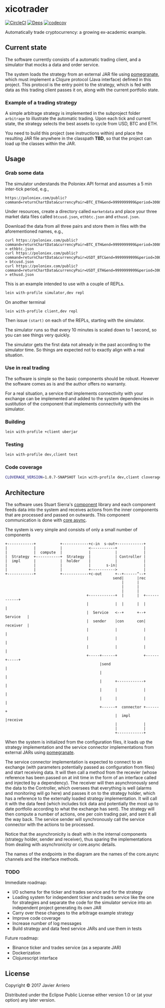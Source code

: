 # xicotrader

[![CircleCI](https://circleci.com/gh/analyticbastard/xicotrader.svg?style=shield)](https://circleci.com/gh/analyticbastard/xicotrader)
[![Deps](https://versions.deps.co/analyticbastard/xicotrader/status.svg)](https://versions.deps.co/analyticbastard/xicotrader)
[![codecov](https://codecov.io/gh/analyticbastard/xicotrader/branch/master/graph/badge.svg)](https://codecov.io/gh/analyticbastard/xicotrader)

Automatically trade cryptocurrency: a growing ex-academic example.

## Current state

The software currently consists of a automatic trading client, and a simulator that mocks
a data and order service.

The system loads the strategy from an external JAR file using [pomegranate](https://github.com/cemerick/pomegranate), which
must implement a Clojure protocol (Java interface) defined in this project. This
protocol is the entry point to the strategy, which is fed with data as this trading
client passes it on, along with the current portfolio state.

### Example of a trading strategy

A simple arbitrage strategy is implemented in the subproject folder `arbitrage`
to illustrate the automatic trading.
Upon each tick and current state, the strategy selects the best assets to cycle
from USD, BTC and ETH.

You need to build this project (see instructions within) and place the resulting
JAR file anywhere in the classpath **TBD**, so that the project can load up the classes within the JAR.

## Usage

### Grab some data

The simulator understands the Poloniex API format and assumes a 5 min inter-tick period, e.g.,

```
https://poloniex.com/public?command=returnChartData&currencyPair=BTC_ETH&end=9999999999&period=300&start=1405699200
```

Under resources, create a directory called ```marketdata``` and place your
three market data files called ```btcusd.json```, ```ethbtc.json``` and 
```ethusd.json```.

Download the data from all three pairs and store them in files with the aforementioned names, e.g., 

```
curl https://poloniex.com/public?command=returnChartData&currencyPair=BTC_ETH&end=9999999999&period=300&start=1405699200 > ethbtc.json
curl https://poloniex.com/public?command=returnChartData&currencyPair=USDT_BTC&end=9999999999&period=300&start=1405699200 > btcusd.json
curl https://poloniex.com/public?command=returnChartData&currencyPair=USDT_ETH&end=9999999999&period=300&start=1405699200 > ethusd.json
```

This is an example intended to use with a couple of REPLs.

```bash
lein with-profile simulator,dev repl
```

On another terminal

```bash
lein with-profile client,dev repl
```

Then issue ```(start)``` on each of the REPLs, starting with the simulator.

The simulator runs so that every 10 minutes is scaled down to 1 second, so you
can see things very quickly.

The simulator gets the first data not already in the past according to the simulator
time. So things are expected not to exactly align with a real situation.


### Use in real trading

The software is simple so the basic components should be robust. However the
software comes as is and the author offers no warranty.

For a real situation, a service that implements connectivity with your exchange 
can be implemented and added to the system dependencies in sustitution of the
component that implements connectivity with the simulator.

### Building

```bash
lein with-profile +client uberjar
```

### Testing

```bash
lein with-profile dev,client test
```

### Code coverage

```bash
CLOVERAGE_VERSION=1.0.7-SNAPSHOT lein with-profile dev,client cloverage --codecov
```

## Architecture

The software uses Stuart Sierra's [component](https://github.com/stuartsierra/component) library
and each component feeds data into the system and receives actions from the inner components that
are processed and passed on outwards. This component communication is done with
[core async](https://github.com/clojure/core.async).

The system is very simple and consists of only a small number of components

```
+------------+           +------------+c-in  s-out+------------+
|            |           |            <-----------+            |
|            |  compute  |            |           |            |
|  Strategy  +-----------+  Strategy  |           | Controller |
|  impl      |           |  holder    |           |            |
|            |           |            |       s-in|            |
|            |           |            +----------->            |
+------------+           +------------+c-out      +--+------^--+
                                                 send|      |rec
                                                     |      |
                                                     |      |
                                                     |      |
                                     +------------+  |      |  +------------+
                                     |            |  |      |  |            |
                                     |  Service   <--+      +--+  Service   |
                                     |  sender    |con      con|  receiver  |
                                     |            |            |            |
                                     |            |            |            |
                                     |            |            |            |
                                     +-----+------+            +------+-----+
                                           |send                      |
                                           |                          |
                                           |      +------------+      |
                                           |      |            |      |
                                           |      |            |      |
                                           +------+  connector +------+
                                                  |  impl      |receive
                                                  |            |
                                                  |            |
                                                  +------------+
```

When the system is initialized from the configuration files, it loads up the strategy implementation
and the service connector implementations from external JARs using [pomegranate](https://github.com/cemerick/pomegranate).

The service connector implementation is expected to connect to an exchange (with parameters potentially
passed as configuration from files) and start receiving data. It will then call a method from the
recevier (whose reference has been passed on at init time in the form of an interface called
and injected by a dependency). The receiver will then
asynchronously send the data to the Controller, which oversees that everything is well (alarms and monitoring
will go here) and passes it on to the strategy holder, which has a reference to the externally
loaded strategy implementation. It will call it with the data feed (which includes tick data 
and potentially the most up to date portfolio according to what the exchange has sent). The strategy will then
compute a number of actions, one per coin trading pair, and sent it all the way back.
The service sender will synchronously call the service connector with the actions to be processed.

Notice that the asynchronicity is dealt with in the internal components (strategy holder,
sender and receiver), thus sparing the implementations
from dealing with asynchronicity or core.async details.

The names of the endpoints in the diagram are the names of the core.async channels and the
interface methods.

### TODO

Immediate roadmap:

- I/O schema for the ticker and trades service and for the strategy
- Loading system for independent ticker and trades service like the one for strategies and 
separate the code for the simulator service into an independent project generating its own JAR
- Carry over these changes to the arbitrage example strategy
- Improve code coverage
- Increase number of log messages
- Build strategy and data feed service JARs and use them in tests 

Future roadmap:

- Binance ticker and trades service (as a separate JAR)
- Dockerization
- Clojurescript interface

## License

Copyright © 2017 Javier Arriero

Distributed under the Eclipse Public License either version 1.0 or (at
your option) any later version.
